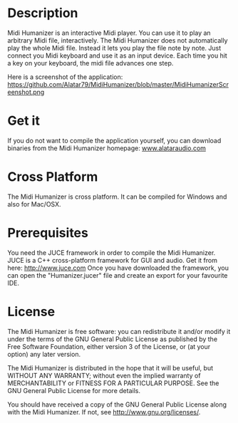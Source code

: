 # Description
Midi Humanizer is an interactive Midi player. You can use it to play an arbitrary Midi file, interactively. The Midi Humanizer does not automatically play the whole Midi file. Instead it lets you play the file note by note. Just connect you Midi keyboard and use it as an input device. Each time you hit a key on your keyboard, the midi file advances one step.

Here is a screenshot of the application: https://github.com/Alatar79/MidiHumanizer/blob/master/MidiHumanizerScreenshot.png

# Get it 
If you do not want to compile the application yourself, you can download binaries from the Midi Humanizer homepage: 
www.alataraudio.com

# Cross Platform
The Midi Humanizer is cross platform. It can be compiled for Windows and also for Mac/OSX. 

# Prerequisites
You need the JUCE framework in order to compile the Midi Humanizer. JUCE is a C++ cross-platform framework for GUI and audio. Get it from here: http://www.juce.com
Once you have downloaded the framework, you can open the "Humanizer.jucer" file and create an export for your favourite IDE. 

# License
The Midi Humanizer  is free software: you can redistribute it and/or modify
it under the terms of the GNU General Public License as published by
the Free Software Foundation, either version 3 of the License, or
(at your option) any later version.

The Midi Humanizer  is distributed in the hope that it will be useful,
but WITHOUT ANY WARRANTY; without even the implied warranty of
MERCHANTABILITY or FITNESS FOR A PARTICULAR PURPOSE.  See the
GNU General Public License for more details.

You should have received a copy of the GNU General Public License
along with the Midi Humanizer.  If not, see <http://www.gnu.org/licenses/>.
